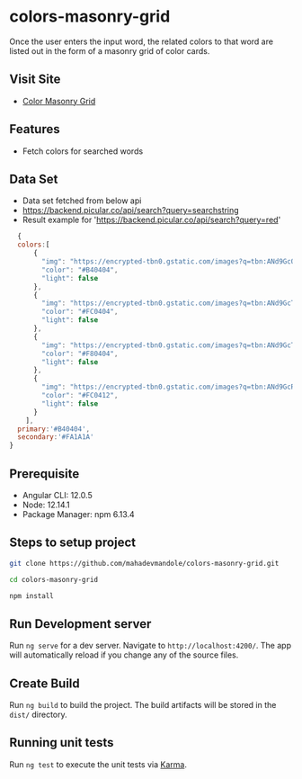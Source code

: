 # colors-masonry-grid
Once the user enters the input word, the related colors to that word are listed out in the form of a masonry grid of color cards.

## Visit Site
 - [Color Masonry Grid](https://mahadevmandole.github.io/colors-masonry-grid/)
## Features

- Fetch colors for searched words

## Data Set
 - Data set fetched from below api
  - https://backend.picular.co/api/search?query=searchstring
  - Result example for 'https://backend.picular.co/api/search?query=red'
  ```javascript
    {
    colors:[
        {
          "img": "https://encrypted-tbn0.gstatic.com/images?q=tbn:ANd9GcQuiPuGHlGGDTDX6QfycbcJGI0oid1DOpiiRd9sNGvX-Tnp0JzRP7H9E2lUlU0&amp;s",
          "color": "#B40404",
          "light": false
        },
        {
          "img": "https://encrypted-tbn0.gstatic.com/images?q=tbn:ANd9GcTPI91NB1mFiQk0HOhy5uynas7dmpxJV8bYMb0kznAioPCCfmjjuoQWG5qpwQ&amp;s",
          "color": "#FC0404",
          "light": false
        },
        {
          "img": "https://encrypted-tbn0.gstatic.com/images?q=tbn:ANd9GcT1A7AFM9O0ETGwEloCWg6DAvzZCOwZ1VsLJs8y7iujJpaeUUFRosN56HqusKo&amp;s",
          "color": "#F80404",
          "light": false
        },
        {
          "img": "https://encrypted-tbn0.gstatic.com/images?q=tbn:ANd9GcRANVs2aisb3DPWg4xjdD8vgspMMrJaMx3P4KzDGg_Eq1TRYoUZxCLZ-jvvhf4&amp;s",
          "color": "#FC0412",
          "light": false
        }
      ],
    primary:'#B40404',
    secondary:'#FA1A1A'
}
  ```
## Prerequisite
 - Angular CLI: 12.0.5
 - Node: 12.14.1
 - Package Manager: npm 6.13.4

## Steps to setup project
```sh
git clone https://github.com/mahadevmandole/colors-masonry-grid.git

cd colors-masonry-grid

npm install 

```
## Run Development server

Run `ng serve` for a dev server. Navigate to `http://localhost:4200/`. The app will automatically reload if you change any of the source files.

## Create Build

Run `ng build` to build the project. The build artifacts will be stored in the `dist/` directory.

## Running unit tests

Run `ng test` to execute the unit tests via [Karma](https://karma-runner.github.io).
